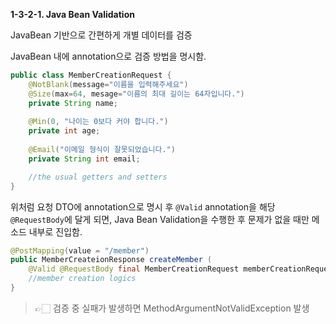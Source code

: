 **1-3-2-1. Java Bean Validation**

JavaBean 기반으로 간편하게 개별 데이터를 검증

JavaBean 내에 annotation으로 검증 방법을 명시함.

```java
public class MemberCreationRequest {
	@NotBlank(message="이름을 입력해주세요")
	@Size(max=64, mesage="이름의 최대 길이는 64자입니다.")
	private String name;
	
	@Min(0, "나이는 0보다 커야 합니다.")
	private int age;
	
	@Email("이메일 형식이 잘못되었습니다.")
	private String int email;

	//the usual getters and setters
}
```

위처럼 요청 DTO에 annotation으로 명시 후 `@Valid` annotation을 해당 `@RequestBody`에 달게 되면, Java Bean Validation을 수행한 후 문제가 없을 때만 메소드 내부로 진입함.

```java
@PostMapping(value = "/member")
public MemberCreateionResponse createMember (
	@Valid @RequestBody final MemberCreationRequest memberCreationRequest) {
	//member creation logics
}
```

> 👉🏻 검증 중 실패가 발생하면 MethodArgumentNotValidException 발생